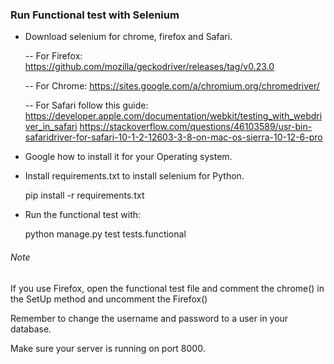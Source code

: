 ### Run Functional test with Selenium

- Download selenium for chrome, firefox and Safari.
 
 
    -- For Firefox:
     https://github.com/mozilla/geckodriver/releases/tag/v0.23.0       
    
    -- For Chrome:
      https://sites.google.com/a/chromium.org/chromedriver/
      
    -- For Safari follow this guide:
        https://developer.apple.com/documentation/webkit/testing_with_webdriver_in_safari
        https://stackoverflow.com/questions/46103589/usr-bin-safaridriver-for-safari-10-1-2-12603-3-8-on-mac-os-sierra-10-12-6-pro

- Google how to install it for your Operating system.

      
- Install requirements.txt to install selenium for Python.

    
    pip install -r requirements.txt
 
-  Run the functional test with:


    python manage.py test tests.functional 
    
###### Note
If you use Firefox, open the functional test file and comment
the chrome() in the SetUp method and uncomment the Firefox()

Remember to change the username and password to a user in your
database.

Make sure your server is running on port 8000.